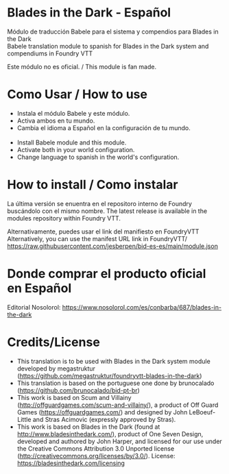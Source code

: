 # Blades in the Dark - Español
Módulo de traducción Babele para el sistema y compendios para Blades in the Dark
<br>Babele translation module to spanish for Blades in the Dark system and compendiums in Foundry VTT

Este módulo no es oficial. / This module is fan made.

# Como Usar / How to use
- Instala el módulo Babele y este módulo.
- Activa ambos en tu mundo.
- Cambia el idioma a Español en la configuración de tu mundo.
<br></br>
- Install Babele module  and this module.
- Activate both in your world configuration.
- Change language to spanish in the world's configuration.

# How to install / Como instalar
La última versión se enuentra en el repositoro interno de Foundry buscándolo con el mismo nombre. The latest release is available in the modules repository within Foundry VTT.

Alternativamente, puedes usar el link del manifiesto en FoundryVTT
Alternatively, you can use the manifest URL link in FoundryVTT/ 
https://raw.githubusercontent.com/jesberpen/bid-es-es/main/module.json

# Donde comprar el producto oficial en Español
Editorial Nosolorol: https://www.nosolorol.com/es/conbarba/687/blades-in-the-dark

# Credits/License 
- This translation is to be used with Blades in the Dark system module developed by megastruktur (https://github.com/megastruktur/foundryvtt-blades-in-the-dark)
- This translation is based on the portuguese one done by brunocalado (https://github.com/brunocalado/bid-pt-br)
- This work is based on Scum and Villainy (http://offguardgames.com/scum-and-villainy/), a product of Off Guard Games (https://offguardgames.com/) and designed by John LeBoeuf-Little and Stras Acimovic (expressly approved by Stras).
- This work is based on Blades in the Dark (found at http://www.bladesinthedark.com/), product of One Seven Design, developed and authored by John Harper, and licensed for our use under the Creative Commons Attribution 3.0 Unported license (http://creativecommons.org/licenses/by/3.0/). License: https://bladesinthedark.com/licensing
